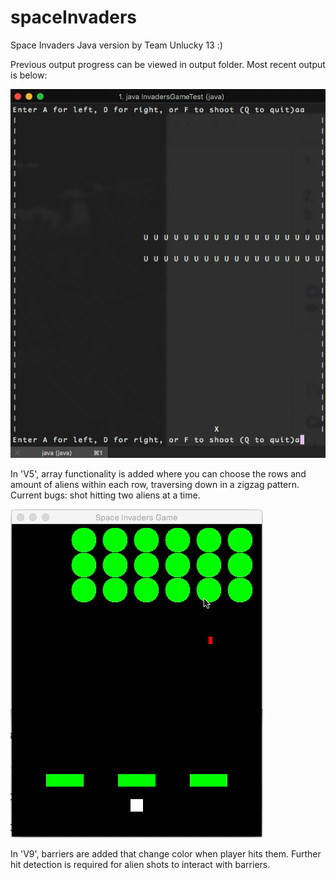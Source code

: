 # spaceInvaders

Space Invaders Java version by Team Unlucky 13 :)

Previous output progress can be viewed in output folder. Most recent output is below:

![ScreenShot](outputs/outputV5.gif)

In 'V5', array functionality is added where you can choose the rows and amount of aliens within each row, traversing down in a zigzag pattern. Current bugs: shot hitting two aliens at a time. 


![ScreenShot](outputs/outputV9.gif)

In 'V9', barriers are added that change color when player hits them. Further hit detection is required for alien shots to interact with barriers.
